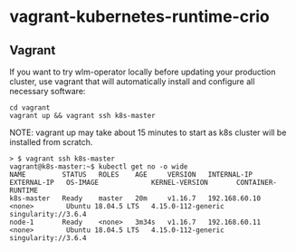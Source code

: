 # vagrant-kubernetes-runtime-crio

## Vagrant

If you want to try wlm-operator locally before updating your production cluster, use vagrant that will automatically install and configure all necessary software:

```
cd vagrant
vagrant up && vagrant ssh k8s-master
```

NOTE: vagrant up may take about 15 minutes to start as k8s cluster will be installed from scratch.

```
> $ vagrant ssh k8s-master
vagrant@k8s-master:~$ kubectl get no -o wide
NAME         STATUS   ROLES    AGE     VERSION   INTERNAL-IP     EXTERNAL-IP   OS-IMAGE             KERNEL-VERSION       CONTAINER-RUNTIME
k8s-master   Ready    master   20m     v1.16.7   192.168.60.10   <none>        Ubuntu 18.04.5 LTS   4.15.0-112-generic   singularity://3.6.4
node-1       Ready    <none>   3m34s   v1.16.7   192.168.60.11   <none>        Ubuntu 18.04.5 LTS   4.15.0-112-generic   singularity://3.6.4
```
